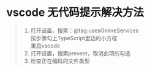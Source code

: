 # vscode 无代码提示解决方法
>1. 打开设置，搜索：@tag:usesOnlineServices  
> 按步骤勾上TypeScript里边的小方框  
> 重启vscode
> 2. 打开设置，搜索prevent，取消此项的勾选
> 3. 检查正在编码的文件类型